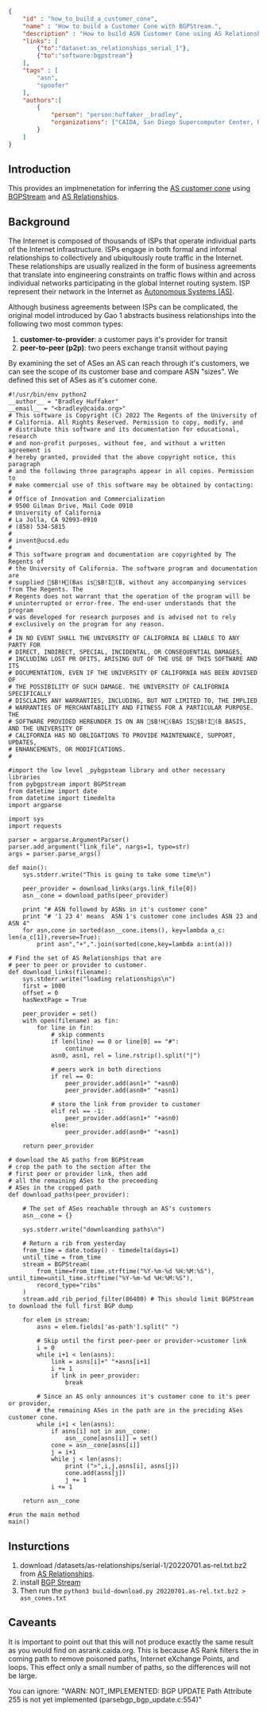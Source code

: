 ~~~json
{
    "id" : "how_to_build_a_customer_cone",
    "name" : "How to build a Customer Cone with BGPStream.",
    "description" : "How to build ASN Customer Cone using AS Relationship data and BGPStream.",
    "links": [
        {"to":"dataset:as_relationships_serial_1"},
        {"to":"software:bgpstream"}
    ],
    "tags" : [
        "asn",
        "spoofer"
    ],
    "authors":[
        {
            "person": "person:huffaker__bradley",
            "organizations": ["CAIDA, San Diego Supercomputer Center, University of California San Diego"]
        }
    ]
}
~~~

## Introduction

This provides an implmenetation for inferring the <a href="https://asrank.caida.org/about#cone">AS customer cone</a>
using <a href="https://bgpstream.caida.org/">BGPStream</a> and <a href="https://www.caida.org/catalog/datasets/as-relationships/">AS
Relationships</a>.

## Background

The Internet is composed of thousands of ISPs that operate individual parts of the Internet infrastructure. 
ISPs engage in both formal and informal relationships to collectively and ubiquitously route traffic in the Internet. 
These relationships are usually realized in the form of business agreements that translate into engineering constraints 
on traffic flows within and across individual networks participating in the global Internet routing system.
ISP represent their network in the Internet as 
<a href="https://en.wikipedia.org/wiki/Autonomous_system_%28Internet%29">Autonomous Systems (AS)</a>.

Although business agreements between ISPs can be complicated, the original model introduced by Gao 1 abstracts business relationships 
into the following two most common types:

 1. **customer-to-provider**: a customer pays it's provider for transit
 1. **peer-to-peer (p2p)**: two peers exchange transit without paying

By examining the set of ASes an AS can reach through it's customers, we can see the scope of 
its customer base and compare ASN "sizes". We defined this set of ASes as it's cutomer cone. 

~~~
#!/usr/bin/env python2
__author__ = "Bradley Huffaker"
__email__ = "<bradley@caida.org>"
# This software is Copyright (C) 2022 The Regents of the University of
# California. All Rights Reserved. Permission to copy, modify, and
# distribute this software and its documentation for educational, research
# and non-profit purposes, without fee, and without a written agreement is
# hereby granted, provided that the above copyright notice, this paragraph
# and the following three paragraphs appear in all copies. Permission to
# make commercial use of this software may be obtained by contacting:
#
# Office of Innovation and Commercialization
# 9500 Gilman Drive, Mail Code 0910
# University of California
# La Jolla, CA 92093-0910
# (858) 534-5815
#
# invent@ucsd.edu
#
# This software program and documentation are copyrighted by The Regents of
# the University of California. The software program and documentation are
# supplied $B!H(Bas is$B!I(B, without any accompanying services from The Regents. The
# Regents does not warrant that the operation of the program will be
# uninterrupted or error-free. The end-user understands that the program
# was developed for research purposes and is advised not to rely
# exclusively on the program for any reason.
#
# IN NO EVENT SHALL THE UNIVERSITY OF CALIFORNIA BE LIABLE TO ANY PARTY FOR
# DIRECT, INDIRECT, SPECIAL, INCIDENTAL, OR CONSEQUENTIAL DAMAGES,
# INCLUDING LOST PR OFITS, ARISING OUT OF THE USE OF THIS SOFTWARE AND ITS
# DOCUMENTATION, EVEN IF THE UNIVERSITY OF CALIFORNIA HAS BEEN ADVISED OF
# THE POSSIBILITY OF SUCH DAMAGE. THE UNIVERSITY OF CALIFORNIA SPECIFICALLY
# DISCLAIMS ANY WARRANTIES, INCLUDING, BUT NOT LIMITED TO, THE IMPLIED
# WARRANTIES OF MERCHANTABILITY AND FITNESS FOR A PARTICULAR PURPOSE. THE
# SOFTWARE PROVIDED HEREUNDER IS ON AN $B!H(BAS IS$B!I(B BASIS, AND THE UNIVERSITY OF
# CALIFORNIA HAS NO OBLIGATIONS TO PROVIDE MAINTENANCE, SUPPORT, UPDATES,
# ENHANCEMENTS, OR MODIFICATIONS.
#

#import the low level _pybgpsteam library and other necessary libraries
from pybgpstream import BGPStream
from datetime import date
from datetime import timedelta
import argparse

import sys
import requests

parser = argparse.ArgumentParser()
parser.add_argument("link_file", nargs=1, type=str)
args = parser.parse_args()

def main():
    sys.stderr.write("This is going to take some time\n")

    peer_provider = download_links(args.link_file[0])
    asn__cone = download_paths(peer_provider)

    print "# ASN followed by ASNs in it's customer cone"
    print "# '1 23 4' means  ASN 1's customer cone includes ASN 23 and ASN 4"
    for asn,cone in sorted(asn__cone.items(), key=lambda a_c: len(a_c[1]),reverse=True):
        print asn","+",".join(sorted(cone,key=lambda a:int(a)))

# Find the set of AS Relationships that are 
# peer to peer or provider to customer.
def download_links(filename):
    sys.stderr.write("loading relationships\n")
    first = 1000
    offset = 0
    hasNextPage = True

    peer_provider = set()
    with open(filename) as fin:
        for line in fin:
            # skip comments
            if len(line) == 0 or line[0] == "#":
                continue
            asn0, asn1, rel = line.rstrip().split("|")

            # peers work in both directions
            if rel == 0:
                peer_provider.add(asn1+" "+asn0)
                peer_provider.add(asn0+" "+asn1)

            # store the link from provider to customer 
            elif rel == -1:
                peer_provider.add(asn1+" "+asn0)
            else:
                peer_provider.add(asn0+" "+asn1)

    return peer_provider

# download the AS paths from BGPStream
# crop the path to the section after the 
# first peer or provider link, then add
# all the remaining ASes to the preceeding 
# ASes in the cropped path
def download_paths(peer_provider):

    # The set of ASes reachable through an AS's customers
    asn__cone = {}

    sys.stderr.write("downloanding paths\n")

    # Return a rib from yesterday
    from_time = date.today() - timedelta(days=1)
    until_time = from_time
    stream = BGPStream(
        from_time=from_time.strftime("%Y-%m-%d %H:%M:%S"), until_time=until_time.strftime("%Y-%m-%d %H:%M:%S"),
        record_type="ribs"
    )
    stream.add_rib_period_filter(86400) # This should limit BGPStream to download the full first BGP dump

    for elem in stream:
        asns = elem.fields['as-path'].split(" ")

        # Skip until the first peer-peer or provider->customer link
        i = 0
        while i+1 < len(asns):
            link = asns[i]+" "+asns[i+1] 
            i += 1
            if link in peer_provider:
                break

        # Since an AS only announces it's customer cone to it's peer or provider,
        # the remaining ASes in the path are in the preciding ASes customer cone.
        while i+1 < len(asns):
            if asns[i] not in asn__cone:
                asn__cone[asns[i]] = set()
            cone = asn__cone[asns[i]]
            j = i+1
            while j < len(asns):
                print (">",i,j,asns[i], asns[j])
                cone.add(asns[j])
                j += 1
            i += 1

    return asn__cone

#run the main method
main()
~~~


## Insturctions

1. download /datasets/as-relationships/serial-1/20220701.as-rel.txt.bz2 from 
<a href="https://www.caida.org/catalog/datasets/as-relationships/">AS Relationships</a>.
1. install <a href="https://bgpstream.caida.org/v2-whats-new"> BGP Stream </a>
1. Then run the ``python3 build-download.py 20220701.as-rel.txt.bz2 > asn_cones.txt``

## Caveants

It is important to point out that this will not produce exactly the same result as 
you would find on asrank.caida.org.  This is because AS Rank filters the in coming 
path to remove poisoned paths, Internet eXchange Points, and loops.  This effect
only a small number of paths, so the differences will not be large.

You can ignore: "WARN: NOT_IMPLEMENTED: BGP UPDATE Path Attribute 255 is not yet implemented (parsebgp_bgp_update.c:554)"
